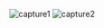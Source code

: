 ![capture1](https://github.com/user-attachments/assets/f5bd991b-1e62-4a98-8c42-20230d8ca037)
![capture2](https://github.com/user-attachments/assets/39b35df7-5f8c-4264-97dc-a5df564a13d8)

